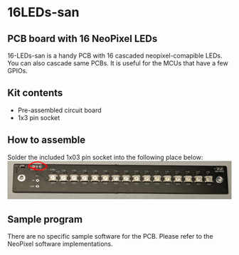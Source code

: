 # 16LEDs-san

## PCB board with 16 NeoPixel LEDs

16-LEDs-san is a handy PCB with 16 cascaded neopixel-comapible LEDs.
You can also cascade same PCBs.
It is useful for the MCUs that have a few GPIOs.

## Kit contents

- Pre-assembled circuit board
- 1x3 pin socket

## How to assemble

Solder the included 1x03 pin socket into the following place below:
![](./img/img.png)

## Sample program

There are no specific sample software for the PCB. Please refer to the NeoPixel software implementations.
